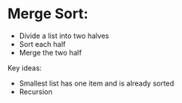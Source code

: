 # Merge Sort:
+ Divide a list into two halves
+ Sort each half
+ Merge the two half

Key ideas: 
+ Smallest list has one item and is already sorted
+ Recursion
